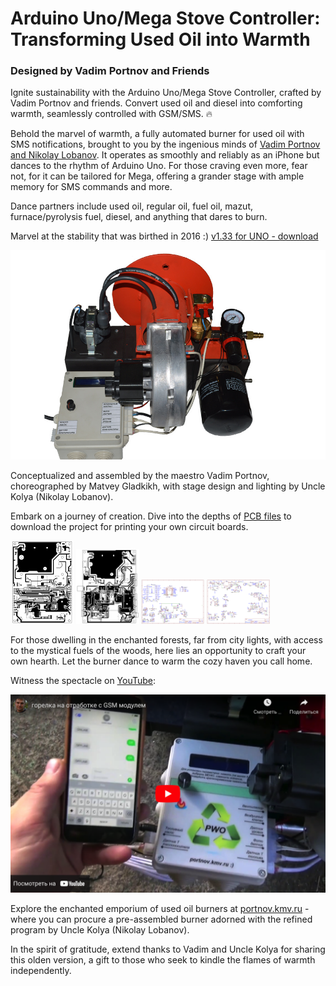 # Arduino Uno/Mega Stove Controller: Transforming Used Oil into Warmth
### Designed by Vadim Portnov and Friends

Ignite sustainability with the Arduino Uno/Mega Stove Controller, crafted by Vadim Portnov and friends. Convert used oil and diesel into comforting warmth, seamlessly controlled with GSM/SMS. 🔥

Behold the marvel of warmth, a fully automated burner for used oil with SMS notifications, brought to you by the ingenious minds of [Vadim Portnov and Nikolay Lobanov](http://portnov.kmv.ru). It operates as smoothly and reliably as an iPhone but dances to the rhythm of Arduino Uno. For those craving even more, fear not, for it can be tailored for Mega, offering a grander stage with ample memory for SMS commands and more.

Dance partners include used oil, regular oil, fuel oil, mazut, furnace/pyrolysis fuel, diesel, and anything that dares to burn.

Marvel at the stability that was birthed in 2016 :) [v1.33 for UNO - download](https://github.com/matveynator/burner/archive/refs/tags/uno.zip)

![Behold the Burner](https://raw.githubusercontent.com/matveynator/burner/main/burner-01.jpeg)

Conceptualized and assembled by the maestro Vadim Portnov, choreographed by Matvey Gladkikh, with stage design and lighting by Uncle Kolya (Nikolay Lobanov).

Embark on a journey of creation. Dive into the depths of [PCB files](https://github.com/matveynator/burner/tree/main/PCB-files) to download the project for printing your own circuit boards.

<a href="PCB-files/burner-1.pdf"><img src="PCB-files/burner-1.png" alt="Burner 1" width="20%"></a>
<a href="PCB-files/burner-2.pdf"><img src="PCB-files/burner-2.png" alt="Burner 2" width="20%"></a>
<a href="PCB-files/burner-3.pdf"><img src="PCB-files/burner-3.png" alt="Burner 3" width="20%"></a>
<a href="PCB-files/burner-4.pdf"><img src="PCB-files/burner-4.png" alt="Burner 4" width="20%"></a>

For those dwelling in the enchanted forests, far from city lights, with access to the mystical fuels of the woods, here lies an opportunity to craft your own hearth. Let the burner dance to warm the cozy haven you call home.

Witness the spectacle on [YouTube](https://www.youtube.com/watch?v=IhUag1pTcPc):

[![The Dance of the Burner](https://raw.githubusercontent.com/matveynator/burner/main/youtube.png)](https://www.youtube.com/watch?v=IhUag1pTcPc)

Explore the enchanted emporium of used oil burners at [portnov.kmv.ru](http://portnov.kmv.ru) - where you can procure a pre-assembled burner adorned with the refined program by Uncle Kolya (Nikolay Lobanov).

In the spirit of gratitude, extend thanks to Vadim and Uncle Kolya for sharing this olden version, a gift to those who seek to kindle the flames of warmth independently.
